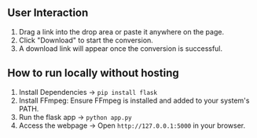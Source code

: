 User Interaction
----------------
1. Drag a link into the drop area or paste it anywhere on the page.
2. Click "Download" to start the conversion.
3. A download link will appear once the conversion is successful.


How to run locally without hosting
----------------------------------
1. Install Dependencies -> `pip install flask`
2. Install FFmpeg: Ensure FFmpeg is installed and added to your system's PATH.
3. Run the flask app -> `python app.py`
4. Access the webpage -> Open `http://127.0.0.1:5000` in your browser.

